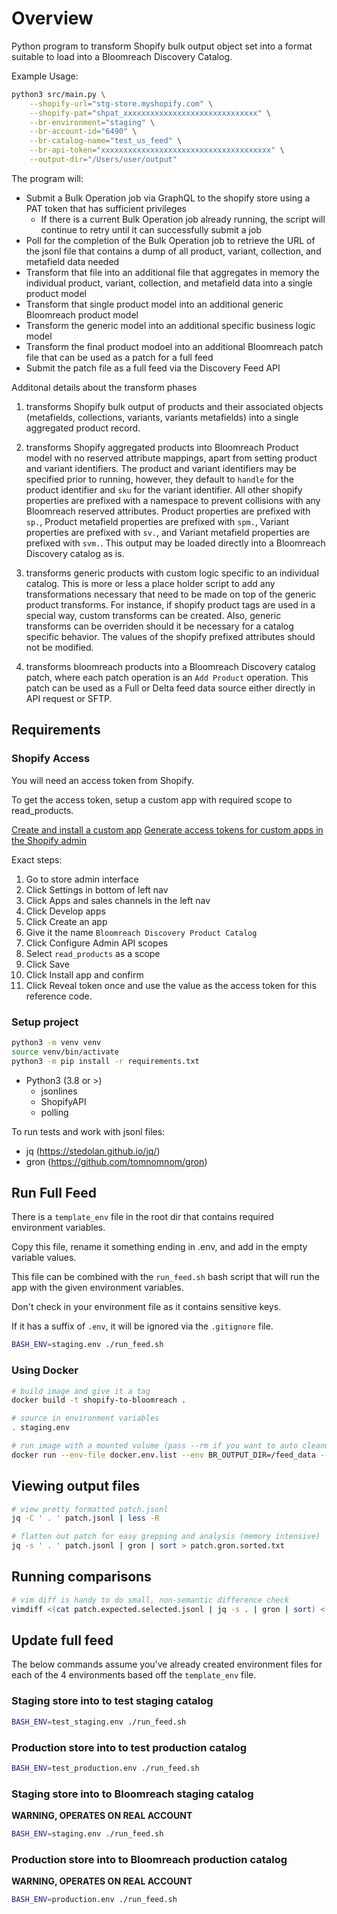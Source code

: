 # Overview

Python program to transform Shopify bulk output object set into a format suitable to load into a Bloomreach Discovery Catalog.

Example Usage:

```bash
python3 src/main.py \
    --shopify-url="stg-store.myshopify.com" \
    --shopify-pat="shpat_xxxxxxxxxxxxxxxxxxxxxxxxxxxxxx" \
    --br-environment="staging" \
    --br-account-id="6490" \
    --br-catalog-name="test_us_feed" \
    --br-api-token="xxxxxxxxxxxxxxxxxxxxxxxxxxxxxxxxxxxxxx" \
    --output-dir="/Users/user/output"
```

The program will:
* Submit a Bulk Operation job via GraphQL to the shopify store using a PAT token that has sufficient privileges
  * If there is a current Bulk Operation job already running, the script will continue to retry until it can successfully submit a job
* Poll for the completion of the Bulk Operation job to retrieve the URL of the jsonl file that contains a dump of all product, variant, collection, and metafield data needed
* Transform that file into an additional file that aggregates in memory the individual product, variant, collection, and metafield data into a single product model
* Transform that single product model into an additional generic Bloomreach product model
* Transform the generic model into an additional specific business logic model
* Transform the final product modoel into an additional Bloomreach patch file that can be used as a patch for a full feed
* Submit the patch file as a full feed via the Discovery Feed API

Additonal details about the transform phases

1. transforms Shopify bulk output of products and their associated objects (metafields, collections, variants, variants metafields) into a single aggregated product record.

1. transforms Shopify aggregated products into Bloomreach Product model with no reserved attribute mappings, apart from setting product and variant identifiers. The product and variant identifiers may be specified prior to running, however, they default to `handle` for the product identifier and `sku` for the variant identifier. All other shopify properties are prefixed with a namespace to prevent collisions with any Bloomreach reserved attributes. Product properties are prefixed with `sp.`, Product metafield properties are prefixed with `spm.`, Variant properties are prefixed with `sv.`, and Variant metafield properties are prefixed with `svm.`. This output may be loaded directly into a Bloomreach Discovery catalog as is.

1. transforms generic products with custom logic specific to an individual catalog. This is more or less a place holder script to add any transformations necessary that need to be made on top of the generic product transforms. For instance, if shopify product tags are used in a special way, custom transforms can be created. Also, generic transforms can be overriden should it be necessary for a catalog specific behavior. The values of the shopify prefixed attributes should not be modified.

1. transforms bloomreach products into a Bloomreach Discovery catalog patch, where each patch operation is an `Add Product` operation. This patch can be used as a Full or Delta feed data source either directly in API request or SFTP.

## Requirements

### Shopify Access

You will need an access token from Shopify.

To get the access token, setup a custom app with required scope to read_products.

[Create and install a custom app](https://help.shopify.com/en/manual/apps/app-types/custom-apps#create-and-install-a-custom-app)
[Generate access tokens for custom apps in the Shopify admin](https://shopify.dev/docs/apps/auth/admin-app-access-tokens)

Exact steps:

1. Go to store admin interface
2. Click Settings in bottom of left nav
3. Click Apps and sales channels in the left nav
4. Click Develop apps
5. Click Create an app
6. Give it the name `Bloomreach Discovery Product Catalog`
7. Click Configure Admin API scopes
8. Select `read_products` as a scope
9. Click Save
10. Click Install app and confirm
11. Click Reveal token once and use the value as the access token for this reference code.

### Setup project

```bash
python3 -m venv venv
source venv/bin/activate
python3 -m pip install -r requirements.txt
```

* Python3 (3.8 or >)
    * jsonlines
    * ShopifyAPI
    * polling

To run tests and work with jsonl files:
* jq (https://stedolan.github.io/jq/)
* gron (https://github.com/tomnomnom/gron)

## Run Full Feed

There is a `template_env` file in the root dir that contains required environment variables.

Copy this file, rename it something ending in .env, and add in the empty variable values.

This file can be combined with the `run_feed.sh` bash script that will run the app with the given environment variables.

Don't check in your environment file as it contains sensitive keys.

If it has a suffix of `.env`, it will be ignored via the `.gitignore` file.

```bash
BASH_ENV=staging.env ./run_feed.sh
```

### Using Docker

```bash
# build image and give it a tag
docker build -t shopify-to-bloomreach .

# source in environment variables
. staging.env

# run image with a mounted volume (pass --rm if you want to auto cleanup)
docker run --env-file docker.env.list --env BR_OUTPUT_DIR=/feed_data --mount source=feed_data,target=/feed_data shopify-to-bloomreach
```

## Viewing output files

```bash
# view pretty formatted patch.jsonl
jq -C ' . ' patch.jsonl | less -R

# flatten out patch for easy grepping and analysis (memory intensive)
jq -s ' . ' patch.jsonl | gron | sort > patch.gron.sorted.txt
```

## Running comparisons

```bash
# vim diff is handy to do small, non-semantic difference check
vimdiff <(cat patch.expected.selected.jsonl | jq -s . | gron | sort) <(cat patch.selected.jsonl | jq -s . | gron | sort)
```

## Update full feed

The below commands assume you've already created environment files for each of the 4 environments based off the `template_env` file.

### Staging store into to test staging catalog

```bash
BASH_ENV=test_staging.env ./run_feed.sh
```


### Production store into to test production catalog

```bash
BASH_ENV=test_production.env ./run_feed.sh
```

### Staging store into to Bloomreach staging catalog

__WARNING, OPERATES ON REAL ACCOUNT__

```bash
BASH_ENV=staging.env ./run_feed.sh
```

### Production store into to Bloomreach production catalog

__WARNING, OPERATES ON REAL ACCOUNT__

```bash
BASH_ENV=production.env ./run_feed.sh
```

